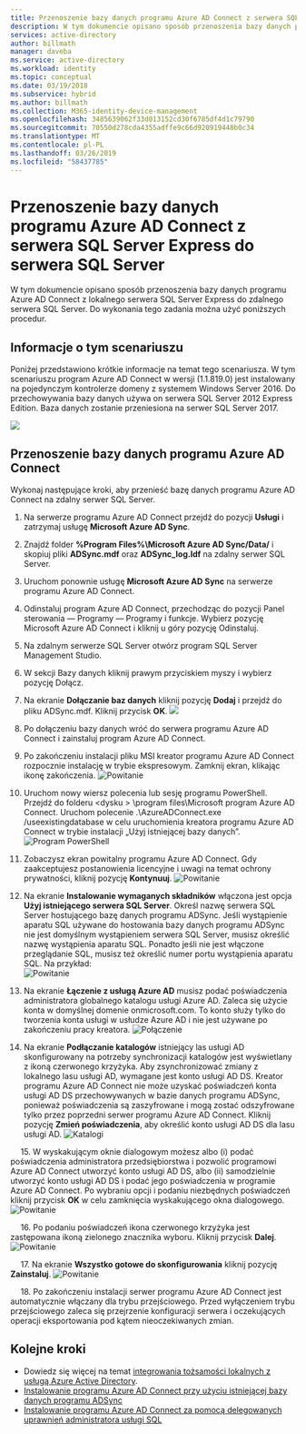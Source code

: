 ```yaml
---
title: Przenoszenie bazy danych programu Azure AD Connect z serwera SQL Server Express do serwera SQL Server. | Microsoft Docs
description: W tym dokumencie opisano sposób przenoszenia bazy danych programu Azure AD Connect z lokalnego serwera SQL Server Express do zdalnego serwera SQL Server.
services: active-directory
author: billmath
manager: daveba
ms.service: active-directory
ms.workload: identity
ms.topic: conceptual
ms.date: 03/19/2018
ms.subservice: hybrid
ms.author: billmath
ms.collection: M365-identity-device-management
ms.openlocfilehash: 3485639062f33d013152cd30f6785df4d1c79790
ms.sourcegitcommit: 70550d278cda4355adffe9c66d920919448b0c34
ms.translationtype: MT
ms.contentlocale: pl-PL
ms.lasthandoff: 03/26/2019
ms.locfileid: "58437785"
---
```

# <a name="move-azure-ad-connect-database-from-sql-server-express-to-sql-server"></a>Przenoszenie bazy danych programu Azure AD Connect z serwera SQL Server Express do serwera SQL Server 

W tym dokumencie opisano sposób przenoszenia bazy danych programu Azure AD Connect z lokalnego serwera SQL Server Express do zdalnego serwera SQL Server.  Do wykonania tego zadania można użyć poniższych procedur.

## <a name="about-this-scenario"></a>Informacje o tym scenariuszu
Poniżej przedstawiono krótkie informacje na temat tego scenariusza.  W tym scenariuszu program Azure AD Connect w wersji (1.1.819.0) jest instalowany na pojedynczym kontrolerze domeny z systemem Windows Server 2016.  Do przechowywania bazy danych używa on serwera SQL Server 2012 Express Edition.  Baza danych zostanie przeniesiona na serwer SQL Server 2017.

![](media/how-to-connect-install-move-db/move1.png)

## <a name="move-the-azure-ad-connect-database"></a>Przenoszenie bazy danych programu Azure AD Connect
Wykonaj następujące kroki, aby przenieść bazę danych programu Azure AD Connect na zdalny serwer SQL Server.

1. Na serwerze programu Azure AD Connect przejdź do pozycji **Usługi** i zatrzymaj usługę **Microsoft Azure AD Sync**.
2. Znajdź folder **%Program Files%\Microsoft Azure AD Sync/Data/** i skopiuj pliki **ADSync.mdf** oraz **ADSync_log.ldf** na zdalny serwer SQL Server.
3. Uruchom ponownie usługę **Microsoft Azure AD Sync** na serwerze programu Azure AD Connect.
4. Odinstaluj program Azure AD Connect, przechodząc do pozycji Panel sterowania — Programy — Programy i funkcje.  Wybierz pozycję Microsoft Azure AD Connect i kliknij u góry pozycję Odinstaluj.
5. Na zdalnym serwerze SQL Server otwórz program SQL Server Management Studio.
6. W sekcji Bazy danych kliknij prawym przyciskiem myszy i wybierz pozycję Dołącz.
7. Na ekranie **Dołączanie baz danych** kliknij pozycję **Dodaj** i przejdź do pliku ADSync.mdf.  Kliknij przycisk **OK**.
   ![](media/how-to-connect-install-move-db/move2.png)

8. Po dołączeniu bazy danych wróć do serwera programu Azure AD Connect i zainstaluj program Azure AD Connect.
9. Po zakończeniu instalacji pliku MSI kreator programu Azure AD Connect rozpocznie instalację w trybie ekspresowym. Zamknij ekran, klikając ikonę zakończenia.
   ![Powitanie](./media/how-to-connect-install-move-db/db1.png)
10. Uruchom nowy wiersz polecenia lub sesję programu PowerShell. Przejdź do folderu \<dysku > \program files\Microsoft program Azure AD Connect. Uruchom polecenie .\AzureADConnect.exe /useexistingdatabase w celu uruchomienia kreatora programu Azure AD Connect w trybie instalacji „Użyj istniejącej bazy danych”.
    ![Program PowerShell](./media/how-to-connect-install-move-db/db2.png)
11. Zobaczysz ekran powitalny programu Azure AD Connect. Gdy zaakceptujesz postanowienia licencyjne i uwagi na temat ochrony prywatności, kliknij pozycję **Kontynuuj**.
    ![Powitanie](./media/how-to-connect-install-move-db/db3.png)
12. Na ekranie **Instalowanie wymaganych składników** włączona jest opcja **Użyj istniejącego serwera SQL Server**. Określ nazwę serwera SQL Server hostującego bazę danych programu ADSync. Jeśli wystąpienie aparatu SQL używane do hostowania bazy danych programu ADSync nie jest domyślnym wystąpieniem serwera SQL Server, musisz określić nazwę wystąpienia aparatu SQL. Ponadto jeśli nie jest włączone przeglądanie SQL, musisz też określić numer portu wystąpienia aparatu SQL. Na przykład:         
    ![Powitanie](./media/how-to-connect-install-move-db/db4.png)           

13. Na ekranie **Łączenie z usługą Azure AD** musisz podać poświadczenia administratora globalnego katalogu usługi Azure AD. Zaleca się użycie konta w domyślnej domenie onmicrosoft.com. To konto służy tylko do tworzenia konta usługi w usłudze Azure AD i nie jest używane po zakończeniu pracy kreatora.
    ![Połączenie](./media/how-to-connect-install-move-db/db5.png)
 
14. Na ekranie **Podłączanie katalogów** istniejący las usługi AD skonfigurowany na potrzeby synchronizacji katalogów jest wyświetlany z ikoną czerwonego krzyżyka. Aby zsynchronizować zmiany z lokalnego lasu usługi AD, wymagane jest konto usługi AD DS. Kreator programu Azure AD Connect nie może uzyskać poświadczeń konta usługi AD DS przechowywanych w bazie danych programu ADSync, ponieważ poświadczenia są zaszyfrowane i mogą zostać odszyfrowane tylko przez poprzedni serwer programu Azure AD Connect. Kliknij pozycję **Zmień poświadczenia**, aby określić konto usługi AD DS dla lasu usługi AD.
    ![Katalogi](./media/how-to-connect-install-move-db/db6.png)
 
 
15. W wyskakującym oknie dialogowym możesz albo (i) podać poświadczenia administratora przedsiębiorstwa i pozwolić programowi Azure AD Connect utworzyć konto usługi AD DS, albo (ii) samodzielnie utworzyć konto usługi AD DS i podać jego poświadczenia w programie Azure AD Connect. Po wybraniu opcji i podaniu niezbędnych poświadczeń kliknij przycisk **OK** w celu zamknięcia wyskakującego okna dialogowego.
    ![Powitanie](./media/how-to-connect-install-move-db/db7.png)
 
 
16. Po podaniu poświadczeń ikona czerwonego krzyżyka jest zastępowana ikoną zielonego znacznika wyboru. Kliknij przycisk **Dalej**.
    ![Powitanie](./media/how-to-connect-install-move-db/db8.png)
 
 
17. Na ekranie **Wszystko gotowe do skonfigurowania** kliknij pozycję **Zainstaluj**.
    ![Powitanie](./media/how-to-connect-install-move-db/db9.png)
 
 
18. Po zakończeniu instalacji serwer programu Azure AD Connect jest automatycznie włączany dla trybu przejściowego. Przed wyłączeniem trybu przejściowego zaleca się przejrzenie konfiguracji serwera i oczekujących operacji eksportowania pod kątem nieoczekiwanych zmian. 

## <a name="next-steps"></a>Kolejne kroki

- Dowiedz się więcej na temat [integrowania tożsamości lokalnych z usługą Azure Active Directory](whatis-hybrid-identity.md).
- [Instalowanie programu Azure AD Connect przy użyciu istniejącej bazy danych programu ADSync](how-to-connect-install-existing-database.md)
- [Instalowanie programu Azure AD Connect za pomocą delegowanych uprawnień administratora usługi SQL](how-to-connect-install-sql-delegation.md)

